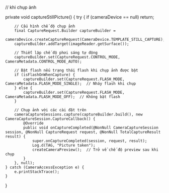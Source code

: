 

// khi chụp ảnh 

private void captureStillPicture() {
    try {
        if (cameraDevice == null) return;

        // Cấu hình chế độ chụp ảnh
        final CaptureRequest.Builder captureBuilder =
            cameraDevice.createCaptureRequest(CameraDevice.TEMPLATE_STILL_CAPTURE);
        captureBuilder.addTarget(imageReader.getSurface());

        // Thiết lập chế độ phơi sáng tự động
        captureBuilder.set(CaptureRequest.CONTROL_MODE, CameraMetadata.CONTROL_MODE_AUTO);

        // Bật flash nếu trạng thái flash khi chụp ảnh được bật
        if (isFlashOnWhenCapture) {
            captureBuilder.set(CaptureRequest.FLASH_MODE, CameraMetadata.FLASH_MODE_SINGLE);  // Nháy flash khi chụp
        } else {
            captureBuilder.set(CaptureRequest.FLASH_MODE, CameraMetadata.FLASH_MODE_OFF);  // Không bật flash
        }

        // Chụp ảnh với các cài đặt trên
        cameraCaptureSessions.capture(captureBuilder.build(), new CameraCaptureSession.CaptureCallback() {
            @Override
            public void onCaptureCompleted(@NonNull CameraCaptureSession session, @NonNull CaptureRequest request, @NonNull TotalCaptureResult result) {
                super.onCaptureCompleted(session, request, result);
                Log.d(TAG, "Picture taken");
                createCameraPreview();  // Trở về chế độ preview sau khi chụp
            }
        }, null);
    } catch (CameraAccessException e) {
        e.printStackTrace();
    }
}
